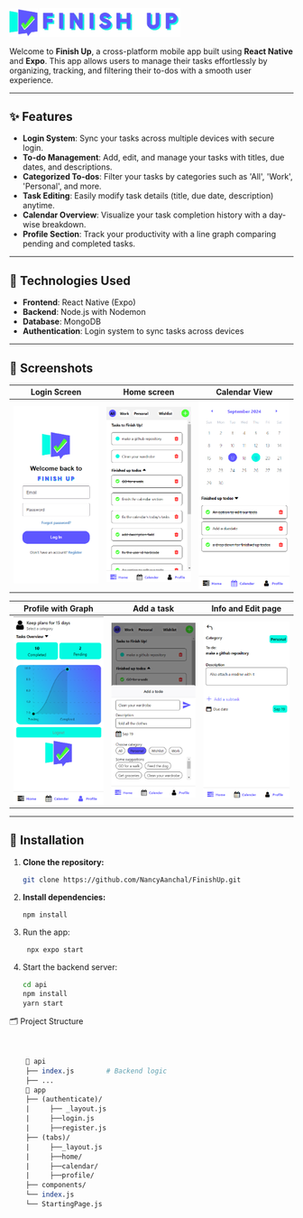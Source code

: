 <img src="./assets/icon.png" alt="Logo" width="50" height="50"/> <img src="./assets/finishup-nobg.png" alt="Finish Up" width="250"/> 

Welcome to **Finish Up**, a cross-platform mobile app built using **React Native** and **Expo**. This app allows users to manage their tasks effortlessly by organizing, tracking, and filtering their to-dos with a smooth user experience.



---

## ✨ Features

- **Login System**: Sync your tasks across multiple devices with secure login.
- **To-do Management**: Add, edit, and manage your tasks with titles, due dates, and descriptions.
- **Categorized To-dos**: Filter your tasks by categories such as 'All', 'Work', 'Personal', and more.
- **Task Editing**: Easily modify task details (title, due date, description) anytime.
- **Calendar Overview**: Visualize your task completion history with a day-wise breakdown.
- **Profile Section**: Track your productivity with a line graph comparing pending and completed tasks.

---

## 🚀 Technologies Used

- **Frontend**: React Native (Expo)
- **Backend**: Node.js with Nodemon
- **Database**: MongoDB
- **Authentication**: Login system to sync tasks across devices

---

## 📱 Screenshots

| Login Screen             | Home screen               | Calendar View            |
|-------------------------|----------------------------|--------------------------|
| ![Login](./screenshots/login.png)  | ![Home Screen](./screenshots/home.png) | ![Calendar](./screenshots/calendar.png) |

|Profile with Graph | Add a task        | Info and Edit page |
|-------------------------|-----------------------------|-------------------------|
| ![Profile Graph](./screenshots/profile.png) | ![Add screen](./screenshots/add.png) | ![Info and edit screen](./screenshots/editscreen.png)  |

---

## 🔧 Installation

1. **Clone the repository:**

   ```bash
   git clone https://github.com/NancyAanchal/FinishUp.git
2. **Install dependencies:**
   ```bash
   npm install
3. Run the app:
   ```bash
    npx expo start
4. Start the backend server:
    ```bash
    cd api
    npm install
    yarn start
    
🗂️ Project Structure
```perl

    
    📂 api
    ├── index.js        # Backend logic
    ├── ...              
    📂 app
    ├── (authenticate)/
    |     ├── _layout.js
    |     ├──login.js
    |     ├──register.js         
    ├── (tabs)/
    |     ├──_layout.js
    |     ├──home/
    |     ├──calendar/
    |     ├──profile/      
    ├── components/         
    └── index.js            
    └── StartingPage.js
